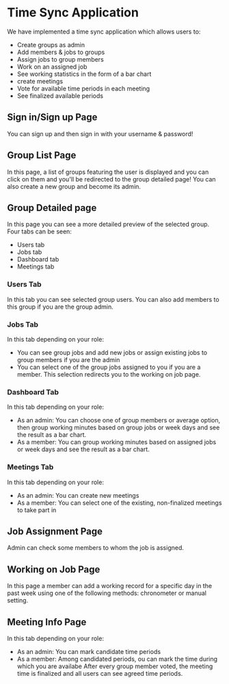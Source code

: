 # Time Sync Application
We have implemented a time sync application which allows users to:
* Create groups as admin
* Add members & jobs to groups
* Assign jobs to group members
* Work on an assigned job
* See working statistics in the form of a bar chart
* create meetings
* Vote for available time periods in each meeting
* See finalized available periods

## Sign in/Sign up Page
You can sign up and then sign in with your username & password!

## Group List Page
In this page, a list of groups featuring the user is displayed and you can click on them and you'll be redirected to the group detailed page! You can also create a new group and become its admin.

## Group Detailed page
In this page you can see a more detailed preview of the selected group. Four tabs can be seen:
* Users tab
* Jobs tab
* Dashboard tab
* Meetings tab

### Users Tab
In this tab you can see selected group users. You can also add members to this group if you are the group admin.

### Jobs Tab
In this tab depending on your role:
* You can see group jobs and add new jobs or assign existing jobs to group members if you are the admin
* You can select one of the group jobs assigned to you if you are a member. This selection redirects you to the working on job page.

### Dashboard Tab
In this tab depending on your role:
* As an admin: You can choose one of group members or average option, then group working minutes based on group jobs or week days and see the result as a bar chart.
* As a member: You can group working minutes based on assigned jobs or week days and see the result as a bar chart.

### Meetings Tab
In this tab depending on your role:
* As an admin: You can create new meetings
* As a member: You can select one of the existing, non-finalized meetings to take part in

## Job Assignment Page
Admin can check some members to whom the job is assigned.

## Working on Job Page
In this page a member can add a working record for a specific day in the past week using one of the following methods: chronometer or manual setting.

## Meeting Info Page
In this tab depending on your role:
* As an admin: You can mark candidate time periods
* As a member: Among candidated periods, ou can mark the time during which you are availabe
After every group member voted, the meeting time is finalized and all users can see agreed time periods.
